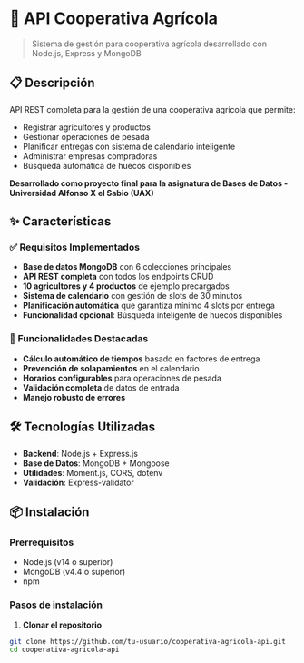 # 🌾 API Cooperativa Agrícola

> Sistema de gestión para cooperativa agrícola desarrollado con Node.js, Express y MongoDB

## 📋 Descripción

API REST completa para la gestión de una cooperativa agrícola que permite:
- Registrar agricultores y productos
- Gestionar operaciones de pesada
- Planificar entregas con sistema de calendario inteligente
- Administrar empresas compradoras
- Búsqueda automática de huecos disponibles

**Desarrollado como proyecto final para la asignatura de Bases de Datos - Universidad Alfonso X el Sabio (UAX)**

## ✨ Características

### ✅ Requisitos Implementados
- **Base de datos MongoDB** con 6 colecciones principales
- **API REST completa** con todos los endpoints CRUD
- **10 agricultores y 4 productos** de ejemplo precargados
- **Sistema de calendario** con gestión de slots de 30 minutos
- **Planificación automática** que garantiza mínimo 4 slots por entrega
- **Funcionalidad opcional**: Búsqueda inteligente de huecos disponibles

### 🚀 Funcionalidades Destacadas
- **Cálculo automático de tiempos** basado en factores de entrega
- **Prevención de solapamientos** en el calendario
- **Horarios configurables** para operaciones de pesada
- **Validación completa** de datos de entrada
- **Manejo robusto de errores**

## 🛠️ Tecnologías Utilizadas

- **Backend**: Node.js + Express.js
- **Base de Datos**: MongoDB + Mongoose
- **Utilidades**: Moment.js, CORS, dotenv
- **Validación**: Express-validator

## 📦 Instalación

### Prerrequisitos
- Node.js (v14 o superior)
- MongoDB (v4.4 o superior)
- npm

### Pasos de instalación

1. **Clonar el repositorio**
```bash
git clone https://github.com/tu-usuario/cooperativa-agricola-api.git
cd cooperativa-agricola-api
